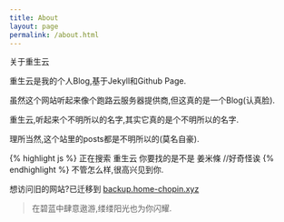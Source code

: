 ```yaml
---
title: About
layout: page
permalink: /about.html
---
```


<div class="page-title">关于重生云</div>

重生云是我的个人Blog,基于Jekyll和Github Page.

虽然这个网站听起来像个跑路云服务器提供商,但这真的是一个Blog(认真脸).

重生云,听起来个不明所以的名字,其实它真的是个不明所以的名字.

理所当然,这个站里的posts都是不明所以的(莫名自豪).

{% highlight js %}
正在搜索 重生云
你要找的是不是 姜米條
//好奇怪诶
{% endhighlight %}
不管怎么样,很高兴见到你.

想访问旧的网站?已迁移到
[backup.home-chopin.xyz](https://backup.home-chopin.xyz/)

>在碧蓝中肆意遨游,缕缕阳光也为你闪耀.
